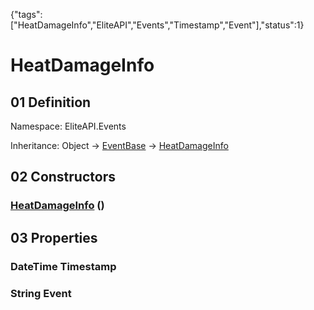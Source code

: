 {"tags":["HeatDamageInfo","EliteAPI","Events","Timestamp","Event"],"status":1}

# HeatDamageInfo

## 01 Definition

Namespace: <span class='code'>EliteAPI.Events</span>

Inheritance: <span class='code'>Object</span> → <span class='code'>[EventBase](../../EliteAPI/Events/EventBase.html)</span> → <span class='code'>[HeatDamageInfo](../../EliteAPI/Events/HeatDamageInfo.html)</span>

## 02 Constructors

### <span class='code'>[HeatDamageInfo](../../EliteAPI/Events/HeatDamageInfo.html)</span> ()

## 03 Properties

### <span class='code'>DateTime</span> Timestamp

### <span class='code'>String</span> Event


